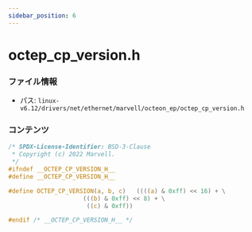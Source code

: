 ```yaml
---
sidebar_position: 6
---
```

# octep_cp_version.h

### ファイル情報

- パス: `linux-v6.12/drivers/net/ethernet/marvell/octeon_ep/octep_cp_version.h`

### コンテンツ

```h
/* SPDX-License-Identifier: BSD-3-Clause
 * Copyright (c) 2022 Marvell.
 */
#ifndef __OCTEP_CP_VERSION_H__
#define __OCTEP_CP_VERSION_H__

#define OCTEP_CP_VERSION(a, b, c)	((((a) & 0xff) << 16) + \
					 (((b) & 0xff) << 8) + \
					  ((c) & 0xff))

#endif /* __OCTEP_CP_VERSION_H__ */

```
